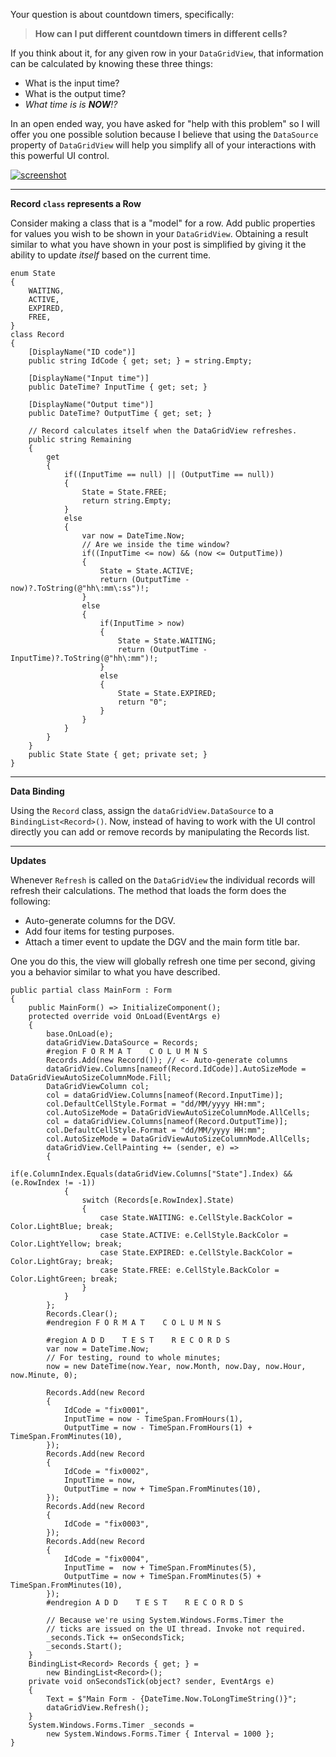 Your question is about countdown timers, specifically:
>**How can I put different countdown timers in different cells?**

If you think about it, for any given row in your `DataGridView`, that information can be calculated by knowing these three things:
- What is the input time?
- What is the output time?
- _What time is is **NOW**!?_

In an open ended way, you have asked for "help with this problem" so I will offer you one possible solution because I believe that using the `DataSource` property of `DataGridView` will help you simplify all of your interactions with this powerful UI control.  

[![screenshot][1]][1]

***
**Record `class` represents a Row**

Consider making a class that is a "model" for a row. Add public properties for values you wish to be shown in your `DataGridView`. Obtaining a result similar to what you have shown in your post is simplified by giving it the ability to update _itself_ based on the current time.

    enum State
    {
        WAITING,
        ACTIVE,
        EXPIRED,
        FREE,
    }
    class Record
    {
        [DisplayName("ID code")]
        public string IdCode { get; set; } = string.Empty;

        [DisplayName("Input time")]
        public DateTime? InputTime { get; set; }

        [DisplayName("Output time")]
        public DateTime? OutputTime { get; set; }

        // Record calculates itself when the DataGridView refreshes.
        public string Remaining
        {
            get
            {
                if((InputTime == null) || (OutputTime == null))
                {
                    State = State.FREE;
                    return string.Empty;
                }
                else
                {
                    var now = DateTime.Now;
                    // Are we inside the time window?
                    if((InputTime <= now) && (now <= OutputTime))
                    {
                        State = State.ACTIVE;
                        return (OutputTime - now)?.ToString(@"hh\:mm\:ss")!;
                    }
                    else
                    {
                        if(InputTime > now)
                        {
                            State = State.WAITING;
                            return (OutputTime - InputTime)?.ToString(@"hh\:mm")!;
                        }
                        else
                        {
                            State = State.EXPIRED;
                            return "0";
                        }
                    }
                }
            }
        }
        public State State { get; private set; }
    }

***
**Data Binding**

Using the `Record` class, assign the `dataGridView.DataSource` to a `BindingList<Record>()`. Now, instead of having to work with the UI control directly you can add or remove records by manipulating the Records list.

***
**Updates**

Whenever `Refresh` is called on the `DataGridView` the individual records will refresh their calculations. The method that loads the form does the following:

- Auto-generate columns for the DGV.
- Add four items for testing purposes.
- Attach a timer event to update the DGV and the main form title bar.

One you do this, the view will globally refresh one time per second, giving you a behavior similar to what you have described.

    public partial class MainForm : Form
    {
        public MainForm() => InitializeComponent();
        protected override void OnLoad(EventArgs e)
        {
            base.OnLoad(e);
            dataGridView.DataSource = Records;
            #region F O R M A T    C O L U M N S
            Records.Add(new Record()); // <- Auto-generate columns
            dataGridView.Columns[nameof(Record.IdCode)].AutoSizeMode = DataGridViewAutoSizeColumnMode.Fill;
            DataGridViewColumn col;
            col = dataGridView.Columns[nameof(Record.InputTime)];
            col.DefaultCellStyle.Format = "dd/MM/yyyy HH:mm";
            col.AutoSizeMode = DataGridViewAutoSizeColumnMode.AllCells;
            col = dataGridView.Columns[nameof(Record.OutputTime)];
            col.DefaultCellStyle.Format = "dd/MM/yyyy HH:mm";
            col.AutoSizeMode = DataGridViewAutoSizeColumnMode.AllCells;
            dataGridView.CellPainting += (sender, e) =>
            {
                if(e.ColumnIndex.Equals(dataGridView.Columns["State"].Index) && (e.RowIndex != -1))
                {
                    switch (Records[e.RowIndex].State)
                    {
                        case State.WAITING: e.CellStyle.BackColor = Color.LightBlue; break;
                        case State.ACTIVE: e.CellStyle.BackColor = Color.LightYellow; break;
                        case State.EXPIRED: e.CellStyle.BackColor = Color.LightGray; break;
                        case State.FREE: e.CellStyle.BackColor = Color.LightGreen; break;
                    }
                }
            };
            Records.Clear();
            #endregion F O R M A T    C O L U M N S

            #region A D D    T E S T    R E C O R D S
            var now = DateTime.Now;
            // For testing, round to whole minutes;
            now = new DateTime(now.Year, now.Month, now.Day, now.Hour, now.Minute, 0);
            
            Records.Add(new Record 
            { 
                IdCode = "fix0001", 
                InputTime = now - TimeSpan.FromHours(1),
                OutputTime = now - TimeSpan.FromHours(1) + TimeSpan.FromMinutes(10),
            });
            Records.Add(new Record 
            { 
                IdCode = "fix0002", 
                InputTime = now,
                OutputTime = now + TimeSpan.FromMinutes(10),
            });
            Records.Add(new Record
            {
                IdCode = "fix0003",
            });
            Records.Add(new Record
            {
                IdCode = "fix0004",
                InputTime =  now + TimeSpan.FromMinutes(5),
                OutputTime = now + TimeSpan.FromMinutes(5) + TimeSpan.FromMinutes(10),
            });
            #endregion A D D    T E S T    R E C O R D S

            // Because we're using System.Windows.Forms.Timer the
            // ticks are issued on the UI thread. Invoke not required.
            _seconds.Tick += onSecondsTick;
            _seconds.Start();
        }
        BindingList<Record> Records { get; } =
            new BindingList<Record>();
        private void onSecondsTick(object? sender, EventArgs e)
        {
            Text = $"Main Form - {DateTime.Now.ToLongTimeString()}";
            dataGridView.Refresh();
        }
        System.Windows.Forms.Timer _seconds = 
            new System.Windows.Forms.Timer { Interval = 1000 };
    }


  [1]: https://i.stack.imgur.com/stuCx.png